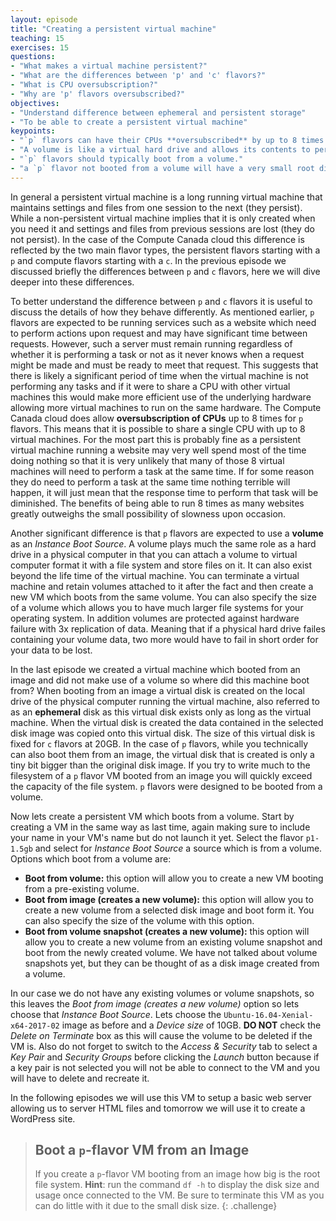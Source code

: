```yaml
---
layout: episode
title: "Creating a persistent virtual machine"
teaching: 15
exercises: 15
questions:
- "What makes a virtual machine persistent?"
- "What are the differences between 'p' and 'c' flavors?"
- "What is CPU oversubscription?"
- "Why are 'p' flavors oversubscribed?"
objectives:
- "Understand difference between ephemeral and persistent storage"
- "To be able to create a persistent virtual machine"
keypoints:
- "`p` flavors can have their CPUs **oversubscribed** by up to 8 times."
- "A volume is like a virtual hard drive and allows its contents to persist from one VM to the next."
- "`p` flavors should typically boot from a volume."
- "a `p` flavor not booted from a volume will have a very small root disk"
---
```


In general a persistent virtual machine is a long running virtual machine that maintains settings and files from one session to the next (they persist). While a non-persistent virtual machine implies that it is only created when you need it and settings and files from previous sessions are lost (they do not persist). In the case of the Compute Canada cloud this difference is reflected by the two main flavor types, the persistent flavors starting with a `p` and compute flavors starting with a `c`. In the previous episode we discussed briefly the differences between `p` and `c` flavors, here we will dive deeper into these differences.

To better understand the difference between `p` and `c` flavors it is useful to discuss the details of how they behave differently. As mentioned earlier, `p` flavors are expected to be running services such as a website which need to perform actions upon request and may have significant time between requests. However, such a server must remain running regardless of whether it is performing a task or not as it never knows when a request might be made and must be ready to meet that request. This suggests that there is likely a significant period of time when the virtual machine is not performing any tasks and if it were to share a CPU with other virtual machines this would make more efficient use of the underlying hardware allowing more virtual machines to run on the same hardware. The Compute Canada cloud does allow **oversubscription of CPUs** up to 8 times for `p` flavors. This means that it is possible to share a single CPU with up to 8 virtual machines. For the most part this is probably fine as a persistent virtual machine running a website may very well spend most of the time doing nothing so that it is very unlikely that many of those 8 virtual machines will need to perform a task at the same time. If for some reason they do need to perform a task at the same time nothing terrible will happen, it will just mean that the response time to perform that task will be diminished. The benefits of being able to run 8 times as many websites greatly outweighs the small possibility of slowness upon occasion.

Another significant difference is that `p` flavors are expected to use a **volume** as an *Instance Boot Source*. A volume plays much the same role as a hard drive in a physical computer in that you can attach a volume to virtual computer format it with a file system and store files on it. It can also exist beyond the life time of the virtual machine. You can terminate a virtual machine and retain volumes attached to it after the fact and then create a new VM which boots from the same volume. You can also specify the size of a volume which allows you to have much larger file systems for your operating system. In addition volumes are protected against hardware failure with 3x replication of data. Meaning that if a physical hard drive failes containing your volume data, two more would have to fail in short order for your data to be lost.

In the last episode we created a virtual machine which booted from an image and did not make use of a volume so where did this machine boot from? When booting from an image a virtual disk is created on the local drive of the physical computer running the virtual machine, also referred to as an **ephemeral** disk as this virtual disk exists only as long as the virtual machine. When the virtual disk is created the data contained in the selected disk image was copied onto this virtual disk. The size of this virtual disk is fixed for `c` flavors at 20GB. In the case of `p` flavors, while you technically can also boot them from an image, the virtual disk that is created is only a tiny bit bigger than the original disk image. If you try to write much to the filesystem of a `p` flavor VM booted from an image you will quickly exceed the capacity of the file system. `p` flavors were designed to be booted from a volume.

Now lets create a persistent VM which boots from a volume. Start by creating a VM in the same way as last time, again making sure to include your name in your VM's name but do not launch it yet. Select the flavor `p1-1.5gb` and select  for *Instance Boot Source* a source which is from a volume. Options which boot from a volume are:

* **Boot from volume:** this option will allow you to create a new VM booting from a pre-existing volume.
* **Boot from image (creates a new volume):** this option will allow you to create a new volume from a selected disk image and boot form it. You can also specify the size of the volume with this option.
* **Boot from volume snapshot (creates a new volume):** this option will allow you to create a new volume from an existing volume snapshot and boot from the newly created volume. We have not talked about volume snapshots yet, but they can be thought of as a disk image created from a volume.

In our case we do not have any existing volumes or volume snapshots, so this leaves the *Boot from image (creates a new volume)* option so lets choose that *Instance Boot Source*. Lets choose the `Ubuntu-16.04-Xenial-x64-2017-02` image as before and a *Device size* of 10GB. **DO NOT** check the *Delete on Terminate* box as this will cause the volume to be deleted if the VM is. Also do not forget to switch to the *Access & Security* tab to select a *Key Pair* and *Security Groups* before clicking the *Launch* button because if a key pair is not selected you will not be able to connect to the VM and you will have to delete and recreate it.

In the following episodes we will use this VM to setup a basic web server allowing us to server HTML files and tomorrow we will use it to create a WordPress site.

> ## Boot a `p`-flavor VM from an Image
>
> If you create a `p`-flavor VM booting from an image how big is the root file system. **Hint**: run the command `df -h` to display the disk size and usage once connected to the VM. Be sure to terminate this VM as you can do little with it due to the small disk size.
{: .challenge}
